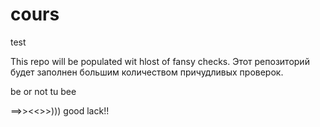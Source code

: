 # cours
test

This repo will be populated wit hlost of fansy checks.
Этот репозиторий будет заполнен большим количеством причудливых проверок.

be or not tu bee

==>><<>>))) good lack!!